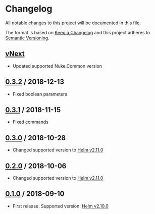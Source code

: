 # Changelog
All notable changes to this project will be documented in this file.

The format is based on [Keep a Changelog](http://keepachangelog.com/en/1.0.0/)
and this project adheres to [Semantic Versioning](http://semver.org/spec/v2.0.0.html).

## [vNext]
- Updated supported Nuke.Common version

## [0.3.2] / 2018-12-13
- Fixed boolean parameters

## [0.3.1] / 2018-11-15
- Fixed commands

## [0.3.0] / 2018-10-28
- Changed supported version to [Helm v2.11.0](https://github.com/helm/helm/releases/tag/v2.11.0)

## [0.2.0] / 2018-10-06
- Changed supported version to [Helm v2.11.0](https://github.com/helm/helm/releases/tag/v2.11.0)

## [0.1.0] / 2018-09-10
- First release. Supported version: [Helm v2.10.0](https://github.com/helm/helm/releases/tag/v2.10.0)

[vNext]: https://github.com/nuke-build/helm/compare/0.3.2...HEAD
[0.3.2]: https://github.com/nuke-build/helm/compare/0.3.1...0.3.2
[0.3.1]: https://github.com/nuke-build/helm/compare/0.3.0...0.3.1
[0.3.0]: https://github.com/nuke-build/helm/compare/0.2.0...0.3.0
[0.2.0]: https://github.com/nuke-build/helm/compare/0.1.0...0.2.0
[0.1.0]: https://github.com/nuke-build/helm/tree/0.1.0


